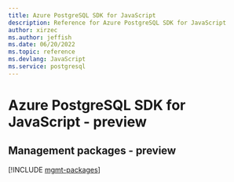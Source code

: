 ```yaml
---
title: Azure PostgreSQL SDK for JavaScript
description: Reference for Azure PostgreSQL SDK for JavaScript
author: xirzec
ms.author: jeffish
ms.date: 06/20/2022
ms.topic: reference
ms.devlang: JavaScript
ms.service: postgresql
---
```

# Azure PostgreSQL SDK for JavaScript - preview
## Management packages - preview
[!INCLUDE [mgmt-packages](postgresql-mgmt-index.md)]

